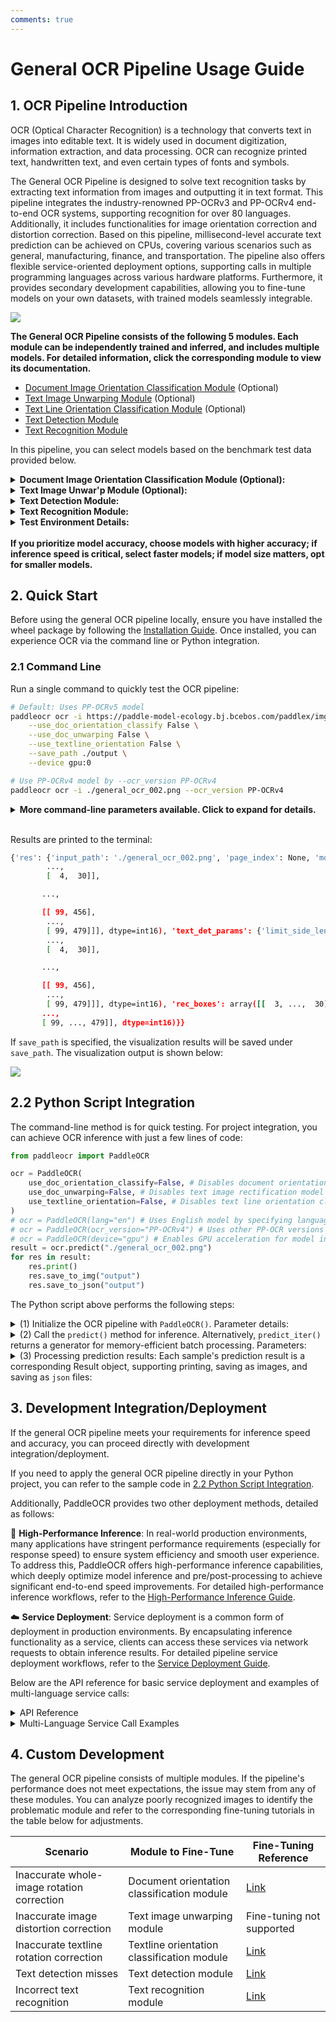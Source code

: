 ```yaml
---
comments: true
---
```


# General OCR Pipeline Usage Guide

## 1. OCR Pipeline Introduction

OCR (Optical Character Recognition) is a technology that converts text in images into editable text. It is widely used in document digitization, information extraction, and data processing. OCR can recognize printed text, handwritten text, and even certain types of fonts and symbols.

The General OCR Pipeline is designed to solve text recognition tasks by extracting text information from images and outputting it in text format. This pipeline integrates the industry-renowned PP-OCRv3 and PP-OCRv4 end-to-end OCR systems, supporting recognition for over 80 languages. Additionally, it includes functionalities for image orientation correction and distortion correction. Based on this pipeline, millisecond-level accurate text prediction can be achieved on CPUs, covering various scenarios such as general, manufacturing, finance, and transportation. The pipeline also offers flexible service-oriented deployment options, supporting calls in multiple programming languages across various hardware platforms. Furthermore, it provides secondary development capabilities, allowing you to fine-tune models on your own datasets, with trained models seamlessly integrable.

<img src="https://raw.githubusercontent.com/cuicheng01/PaddleX_doc_images/main/images/pipelines/ocr/01.png"/>

<b>The General OCR Pipeline consists of the following 5 modules. Each module can be independently trained and inferred, and includes multiple models. For detailed information, click the corresponding module to view its documentation.</b>

- [Document Image Orientation Classification Module](../module_usage/doc_img_orientation_classification.md) (Optional)
- [Text Image Unwarping Module](../module_usage/text_image_unwarping.md) (Optional)
- [Text Line Orientation Classification Module](../module_usage/text_line_orientation_classification.md) (Optional)
- [Text Detection Module](../module_usage/text_detection.md)
- [Text Recognition Module](../module_usage/text_recognition.md)

In this pipeline, you can select models based on the benchmark test data provided below.

<details>
<summary><b>Document Image Orientation Classification Module (Optional):</b></summary>
<table>
<thead>
<tr>
<th>Model</th><th>Model Download Link</th>
<th>Top-1 Acc (%)</th>
<th>GPU Inference Time (ms)<br/>[Standard Mode / High-Performance Mode]</th>
<th>CPU Inference Time (ms)<br/>[Standard Mode / High-Performance Mode]</th>
<th>Model Size (MB)</th>
<th>Description</th>
</tr>
</thead>
<tbody>
<tr>
<td>PP-LCNet_x1_0_doc_ori</td><td><a href="https://paddle-model-ecology.bj.bcebos.com/paddlex/official_inference_model/paddle3.0.0/PP-LCNet_x1_0_doc_ori_infer.tar">Inference Model</a>/<a href="https://paddle-model-ecology.bj.bcebos.com/paddlex/official_pretrained_model/PP-LCNet_x1_0_doc_ori_pretrained.pdparams">Training Model</a></td>
<td>99.06</td>
<td>2.31 / 0.43</td>
<td>3.37 / 1.27</td>
<td>7</td>
<td>Document image classification model based on PP-LCNet_x1_0, with four categories: 0°, 90°, 180°, and 270°.</td>
</tr>
</tbody>
</table>
</details>

<details>
<summary><b>Text Image Unwar'p Module (Optional):</b></summary>
<table>
<thead>
<tr>
<th>Model</th><th>Model Download Link</th>
<th>CER</th>
<th>Model Size (MB)</th>
<th>Description</th>
</tr>
</thead>
<tbody>
<tr>
<td>UVDoc</td><td><a href="https://paddle-model-ecology.bj.bcebos.com/paddlex/official_inference_model/paddle3.0.0/UVDoc_infer.tar">Inference Model</a>/<a href="https://paddle-model-ecology.bj.bcebos.com/paddlex/official_pretrained_model/UVDoc_pretrained.pdparams">Training Model</a></td>
<td>0.179</td>
<td>30.3</td>
<td>High-precision Text Image Unwarping model.</td>
</tr>
</tbody>
</table>
</details>

<details>
<summary><b>Text Detection Module:</b></summary>
<table>
<thead>
<tr>
<th>Model</th><th>Model Download Link</th>
<th>Detection Hmean (%)</th>
<th>GPU Inference Time (ms)<br/>[Standard Mode / High-Performance Mode]</th>
<th>CPU Inference Time (ms)<br/>[Standard Mode / High-Performance Mode]</th>
<th>Model Size (MB)</th>
<th>Description</th>
</tr>
</thead>
<tbody>
<tr>
<td>PP-OCRv5_server_det</td><td><a href="https://paddle-model-ecology.bj.bcebos.com/paddlex/official_inference_model/paddle3.0.0/PP-OCRv5_server_det_infer.tar">Inference Model</a>/<a href="https://paddle-model-ecology.bj.bcebos.com/paddlex/official_pretrained_model/PP-OCRv5_server_det_pretrained.pdparams">Training Model</a></td>
<td>83.8</td>
<td>89.55 / 70.19</td>
<td>371.65 / 371.65</td>
<td>84.3</td>
<td>PP-OCRv5 server-side text detection model with higher accuracy, suitable for deployment on high-performance servers</td>
</tr>
<tr>
<td>PP-OCRv5_mobile_det</td><td><a href="https://paddle-model-ecology.bj.bcebos.com/paddlex/official_inference_model/paddle3.0.0/PP-OCRv5_mobile_det_infer.tar">Inference Model</a>/<a href="https://paddle-model-ecology.bj.bcebos.com/paddlex/official_pretrained_model/PP-OCRv5_mobile_det_pretrained.pdparams">Training Model</a></td>
<td>79.0</td>
<td>8.79 / 3.13</td>
<td>51.00 / 28.58</td>
<td>4.7</td>
<td>PP-OCRv5 mobile-side text detection model with higher efficiency, suitable for deployment on edge devices</td>
</tr>
<tr>
<td>PP-OCRv4_server_det</td><td><a href="https://paddle-model-ecology.bj.bcebos.com/paddlex/official_inference_model/paddle3.0.0/PP-OCRv4_server_det_infer.tar">Inference Model</a>/<a href="https://paddle-model-ecology.bj.bcebos.com/paddlex/official_pretrained_model/PP-OCRv4_server_det_pretrained.pdparams">Training Model</a></td>
<td>69.2</td>
<td>83.34 / 80.91</td>
<td>442.58 / 442.58</td>
<td>109</td>
<td>PP-OCRv4 server-side text detection model with higher accuracy, suitable for deployment on high-performance servers</td>
</tr>
<tr>
<td>PP-OCRv4_mobile_det</td><td><a href="https://paddle-model-ecology.bj.bcebos.com/paddlex/official_inference_model/paddle3.0.0/PP-OCRv4_mobile_det_infer.tar">Inference Model</a>/<a href="https://paddle-model-ecology.bj.bcebos.com/paddlex/official_pretrained_model/PP-OCRv4_mobile_det_pretrained.pdparams">Training Model</a></td>
<td>63.8</td>
<td>8.79 / 3.13</td>
<td>51.00 / 28.58</td>
<td>4.7</td>
<td>PP-OCRv4 mobile-side text detection model with higher efficiency, suitable for deployment on edge devices</td>
</tr>
</tbody>
</table>
</details>

<details>
<summary><b>Text Recognition Module:</b></summary>
<table>
<tr>
<th>Model</th><th>Download Links</th>
<th>Avg Accuracy(%)</th>
<th>GPU Inference Time (ms)<br/>[Standard Mode / High-Performance Mode]</th>
<th>CPU Inference Time (ms)<br/>[Standard Mode / High-Performance Mode]</th>
<th>Model Size (MB)</th>
<th>Description</th>
</tr>
<tr>
<td>PP-OCRv5_server_rec</td><td><a href="https://paddle-model-ecology.bj.bcebos.com/paddlex/official_inference_model/paddle3.0.0/\
PP-OCRv5_server_rec_infer.tar">Inference Model</a>/<a href="https://paddle-model-ecology.bj.bcebos.com/paddlex/official_pretrained_model/PP-OCRv5_server_rec_pretrained.pdparams">Training Model</a></td>
<td>86.38</td>
<td> - </td>
<td> - </td>
<td>205</td>
<td>PP-OCRv5_server_rec is a next-generation text recognition model designed to efficiently and accurately support Simplified Chinese, Traditional Chinese, English, and Japanese, as well as complex scenarios like handwriting, vertical text, pinyin, and rare characters. It balances recognition performance with inference speed and robustness, providing reliable support for document understanding across diverse scenarios.</td>
</tr>
<tr>
<td>PP-OCRv5_mobile_rec</td><td><a href="https://paddle-model-ecology.bj.bcebos.com/paddlex/official_inference_model/paddle3.0.0/\
PP-OCRv5_mobile_rec_infer.tar">Inference Model</a>/<a href="https://paddle-model-ecology.bj.bcebos.com/paddlex/official_pretrained_model/PP-OCRv5_mobile_rec_pretrained.pdparams">Training Model</a></td>
<td>81.29</td>
<td> - </td>
<td> - </td>
<td>128</td>
<td>PP-OCRv5_mobile_rec is a next-generation lightweight text recognition model optimized for efficiency and accuracy across Simplified Chinese, Traditional Chinese, English, and Japanese, including complex scenarios like handwriting and vertical text. It delivers robust performance while maintaining fast inference speeds.</td>
</tr>
<tr>
<td>PP-OCRv4_server_rec_doc</td><td><a href="https://paddle-model-ecology.bj.bcebos.com/paddlex/official_inference_model/paddle3.0.0/\
PP-OCRv4_server_rec_doc_infer.tar">Inference Model</a>/<a href="https://paddle-model-ecology.bj.bcebos.com/paddlex/official_pretrained_model/PP-OCRv4_server_rec_doc_pretrained.pdparams">Training Model</a></td>
<td>86.58</td>
<td>6.65 / 2.38</td>
<td>32.92 / 32.92</td>
<td>181</td>
<td>PP-OCRv4_server_rec_doc is trained on a hybrid dataset of Chinese document data and PP-OCR training data, enhancing recognition for Traditional Chinese, Japanese, and special characters. It supports 15,000+ characters and improves both document-specific and general text recognition.</td>
</tr>
<tr>
<td>PP-OCRv4_mobile_rec</td><td><a href="https://paddle-model-ecology.bj.bcebos.com/paddlex/official_inference_model/paddle3.0.0/PP-OCRv4_mobile_rec_infer.tar">Inference Model</a>/<a href="https://paddle-model-ecology.bj.bcebos.com/paddlex/official_pretrained_model/PP-OCRv4_mobile_rec_pretrained.pdparams">Training Model</a></td>
<td>83.28</td>
<td>4.82 / 1.20</td>
<td>16.74 / 4.64</td>
<td>88</td>
<td>PP-OCRv4's lightweight recognition model, optimized for fast inference on edge devices and various hardware platforms.</td>
</tr>
<tr>
<td>PP-OCRv4_server_rec </td><td><a href="https://paddle-model-ecology.bj.bcebos.com/paddlex/official_inference_model/paddle3.0.0/PP-OCRv4_server_rec_infer.tar">Inference Model</a>/<a href="https://paddle-model-ecology.bj.bcebos.com/paddlex/official_pretrained_model/PP-OCRv4_server_rec_pretrained.pdparams">Training Model</a></td>
<td>85.19 </td>
<td>6.58 / 2.43</td>
<td>33.17 / 33.17</td>
<td>151</td>
<td>PP-OCRv4's server-side model, delivering high accuracy for deployment on various servers.</td>
</tr>
<tr>
<td>en_PP-OCRv4_mobile_rec</td><td><a href="https://paddle-model-ecology.bj.bcebos.com/paddlex/official_inference_model/paddle3.0.0/\
en_PP-OCRv4_mobile_rec_infer.tar">Inference Model</a>/<a href="https://paddle-model-ecology.bj.bcebos.com/paddlex/official_pretrained_model/en_PP-OCRv4_mobile_rec_pretrained.pdparams">Training Model</a></td>
<td>70.39</td>
<td>4.81 / 0.75</td>
<td>16.10 / 5.31</td>
<td>66</td>
<td>An ultra-lightweight English recognition model based on PP-OCRv4, supporting English and numeric characters.</td>
</tr>
</table>


> ❗ The above table highlights <b>6 core models</b> from the text recognition module, which includes <b>10 full models</b> in total, covering multiple multilingual recognition models. For the complete list:

<details><summary> 👉 Full Model Details</summary>

* <b>PP-OCRv5 Multi-Scene Models</b>

<table>
<tr>
<th>Model</th><th>Download Links</th>
<th>Chinese Accuracy(%)</th>
<th>English Accuracy(%)</th>
<th>Traditional Chinese Accuracy(%)</th>
<th>Japanese Accuracy(%)</th>
<th>GPU Inference Time (ms)<br/>[Standard / High-Performance]</th>
<th>CPU Inference Time (ms)<br/>[Standard / High-Performance]</th>
<th>Model Size (MB)</th>
<th>Description</th>
</tr>
<tr>
<td>PP-OCRv5_server_rec</td><td><a href="https://paddle-model-ecology.bj.bcebos.com/paddlex/official_inference_model/paddle3.0.0/\
PP-OCRv5_server_rec_infer.tar">Inference Model</a>/<a href="https://paddle-model-ecology.bj.bcebos.com/paddlex/official_pretrained_model/PP-OCRv5_server_rec_pretrained.pdparams">Training Model</a></td>
<td>86.38</td>
<td>64.70</td>
<td>93.29</td>
<td>60.35</td>
<td> - </td>
<td> - </td>
<td>205</td>
<td>PP-OCRv5_server_rec is a next-generation text recognition model supporting Simplified Chinese, Traditional Chinese, English, and Japanese, including complex scenarios like handwriting and vertical text.</td>
</tr>
<tr>
<td>PP-OCRv5_mobile_rec</td><td><a href="https://paddle-model-ecology.bj.bcebos.com/paddlex/official_inference_model/paddle3.0.0/\
PP-OCRv5_mobile_rec_infer.tar">Inference Model</a>/<a href="https://paddle-model-ecology.bj.bcebos.com/paddlex/official_pretrained_model/PP-OCRv5_mobile_rec_pretrained.pdparams">Training Model</a></td>
<td>81.29</td>
<td>66.00</td>
<td>83.55</td>
<td>54.65</td>
<td> - </td>
<td> - </td>
<td>128</td>
<td>PP-OCRv5_mobile_rec is a lightweight version optimized for efficiency and accuracy across multiple languages and scenarios.</td>
</tr>
</table>

* <b>Chinese Recognition Models</b>
<table>
<tr>
<th>Model</th><th>Download Links</th>
<th>Accuracy(%)</th>
<th>GPU Inference Time (ms)<br/>[Standard / High-Performance]</th>
<th>CPU Inference Time (ms)<br/>[Standard / High-Performance]</th>
<th>Model Size (MB)</th>
<th>Description</th>
</tr>
<tr>
<td>PP-OCRv4_server_rec_doc</td><td><a href="https://paddle-model-ecology.bj.bcebos.com/paddlex/official_inference_model/paddle3.0.0/\
PP-OCRv4_server_rec_doc_infer.tar">Inference Model</a>/<a href="https://paddle-model-ecology.bj.bcebos.com/paddlex/official_pretrained_model/PP-OCRv4_server_rec_doc_pretrained.pdparams">Training Model</a></td>
<td>86.58</td>
<td>6.65 / 2.38</td>
<td>32.92 / 32.92</td>
<td>181</td>
<td>Enhanced for document text recognition, supporting 15,000+ characters including Traditional Chinese and Japanese.</td>
</tr>
<tr>
<td>PP-OCRv4_mobile_rec</td><td><a href="https://paddle-model-ecology.bj.bcebos.com/paddlex/official_inference_model/paddle3.0.0/PP-OCRv4_mobile_rec_infer.tar">Inference Model</a>/<a href="https://paddle-model-ecology.bj.bcebos.com/paddlex/official_pretrained_model/PP-OCRv4_mobile_rec_pretrained.pdparams">Training Model</a></td>
<td>83.28</td>
<td>4.82 / 1.20</td>
<td>16.74 / 4.64</td>
<td>88</td>
<td>Lightweight model optimized for edge devices.</td>
</tr>
<tr>
<td>PP-OCRv4_server_rec </td><td><a href="https://paddle-model-ecology.bj.bcebos.com/paddlex/official_inference_model/paddle3.0.0/PP-OCRv4_server_rec_infer.tar">Inference Model</a>/<a href="https://paddle-model-ecology.bj.bcebos.com/paddlex/official_pretrained_model/PP-OCRv4_server_rec_pretrained.pdparams">Training Model</a></td>
<td>85.19 </td>
<td>6.58 / 2.43</td>
<td>33.17 / 33.17</td>
<td>151</td>
<td>High-accuracy server-side model.</td>
</tr>
<tr>
<td>PP-OCRv3_mobile_rec</td><td><a href="https://paddle-model-ecology.bj.bcebos.com/paddlex/official_inference_model/paddle3.0.0/\
PP-OCRv3_mobile_rec_infer.tar">Inference Model</a>/<a href="https://paddle-model-ecology.bj.bcebos.com/paddlex/official_pretrained_model/PP-OCRv3_mobile_rec_pretrained.pdparams">Training Model</a></td>
<td>75.43</td>
<td>5.87 / 1.19</td>
<td>9.07 / 4.28</td>
<td>138</td>
<td>Lightweight PP-OCRv3 model for edge devices.</td>
</tr>
</table>

<table>
<tr>
<th>Model</th><th>Download Links</th>
<th>Accuracy(%)</th>
<th>GPU Inference Time (ms)<br/>[Standard / High-Performance]</th>
<th>CPU Inference Time (ms)<br/>[Standard / High-Performance]</th>
<th>Model Size (MB)</th>
<th>Description</th>
</tr>
<tr>
<td>ch_SVTRv2_rec</td><td><a href="https://paddle-model-ecology.bj.bcebos.com/paddlex/official_inference_model/paddle3.0.0/ch_SVTRv2_rec_infer.tar">Inference Model</a>/<a href="https://paddle-model-ecology.bj.bcebos.com/paddlex/official_pretrained_model/ch_SVTRv2_rec_pretrained.pdparams">Training Model</a></td>
<td>68.81</td>
<td>8.08 / 2.74</td>
<td>50.17 / 42.50</td>
<td>126</td>
<td rowspan="1">
SVTRv2, developed by FVL's OpenOCR team, won first prize in the PaddleOCR Algorithm Challenge, improving end-to-end recognition accuracy by 6% over PP-OCRv4.
</td>
</tr>
</table>

<table>
<tr>
<th>Model</th><th>Download Links</th>
<th>Accuracy(%)</th>
<th>GPU Inference Time (ms)<br/>[Standard / High-Performance]</th>
<th>CPU Inference Time (ms)<br/>[Standard / High-Performance]</th>
<th>Model Size (MB)</th>
<th>Description</th>
</tr>
<tr>
<td>ch_RepSVTR_rec</td><td><a href="https://paddle-model-ecology.bj.bcebos.com/paddlex/official_inference_model/paddle3.0.0/ch_RepSVTR_rec_infer.tar">Inference Model</a>/<a href="https://paddle-model-ecology.bj.bcebos.com/paddlex/official_pretrained_model/ch_RepSVTR_rec_pretrained.pdparams">Training Model</a></td>
<td>65.07</td>
<td>5.93 / 1.62</td>
<td>20.73 / 7.32</td>
<td>70</td>
<td rowspan="1">RepSVTR, a mobile-optimized version of SVTRv2, won first prize in the PaddleOCR Challenge, improving accuracy by 2.5% over PP-OCRv4 with comparable speed.</td>
</tr>
</table>

* <b>English Recognition Models</b>
<table>
<tr>
<th>Model</th><th>Download Links</th>
<th>Accuracy(%)</th>
<th>GPU Inference Time (ms)<br/>[Standard / High-Performance]</th>
<th>CPU Inference Time (ms)<br/>[Standard / High-Performance]</th>
<th>Model Size (MB)</th>
<th>Description</th>
</tr>
<tr>
<td>en_PP-OCRv4_mobile_rec</td><td><a href="https://paddle-model-ecology.bj.bcebos.com/paddlex/official_inference_model/paddle3.0.0/\
en_PP-OCRv4_mobile_rec_infer.tar">Inference Model</a>/<a href="https://paddle-model-ecology.bj.bcebos.com/paddlex/official_pretrained_model/en_PP-OCRv4_mobile_rec_pretrained.pdparams">Training Model</a></td>
<td> 70.39</td>
<td>4.81 / 0.75</td>
<td>16.10 / 5.31</td>
<td>66</td>
<td>Ultra-lightweight English recognition model supporting English and numeric characters.</td>
</tr>
<tr>
<td>en_PP-OCRv3_mobile_rec</td><td><a href="https://paddle-model-ecology.bj.bcebos.com/paddlex/official_inference_model/paddle3.0.0/\
en_PP-OCRv3_mobile_rec_infer.tar">Inference Model</a>/<a href="https://paddle-model-ecology.bj.bcebos.com/paddlex/official_pretrained_model/en_PP-OCRv3_mobile_rec_pretrained.pdparams">Training Model</a></td>
<td>70.69</td>
<td>5.44 / 0.75</td>
<td>8.65 / 5.57</td>
<td>85</td>
<td>PP-OCRv3-based English recognition model.</td>
</tr>
</table>

* <b>Multilingual Recognition Models</b>
<table>
<tr>
<th>Model</th><th>Download Link</th>
<th>Recognition Avg Accuracy(%)</th>
<th>GPU Inference Time (ms)<br/>[Standard Mode / High-Performance Mode]</th>
<th>CPU Inference Time (ms)<br/>[Standard Mode / High-Performance Mode]</th>
<th>Model Size (M)</th>
<th>Description</th>
</tr>
<tr>
<td>korean_PP-OCRv3_mobile_rec</td><td><a href="https://paddle-model-ecology.bj.bcebos.com/paddlex/official_inference_model/paddle3.0.0/\
korean_PP-OCRv3_mobile_rec_infer.tar">Inference Model</a>/<a href="https://paddle-model-ecology.bj.bcebos.com/paddlex/official_pretrained_model/korean_PP-OCRv3_mobile_rec_pretrained.pdparams">Training Model</a></td>
<td>60.21</td>
<td>5.40 / 0.97</td>
<td>9.11 / 4.05</td>
<td>114 M</td>
<td>Ultra-lightweight Korean recognition model based on PP-OCRv3, supporting Korean and numeric characters</td>
</tr>
<tr>
<td>japan_PP-OCRv3_mobile_rec</td><td><a href="https://paddle-model-ecology.bj.bcebos.com/paddlex/official_inference_model/paddle3.0.0/\
japan_PP-OCRv3_mobile_rec_infer.tar">Inference Model</a>/<a href="https://paddle-model-ecology.bj.bcebos.com/paddlex/official_pretrained_model/japan_PP-OCRv3_mobile_rec_pretrained.pdparams">Training Model</a></td>
<td>45.69</td>
<td>5.70 / 1.02</td>
<td>8.48 / 4.07</td>
<td>120 M </td>
<td>Ultra-lightweight Japanese recognition model based on PP-OCRv3, supporting Japanese and numeric characters</td>
</tr>
<tr>
<td>chinese_cht_PP-OCRv3_mobile_rec</td><td><a href="https://paddle-model-ecology.bj.bcebos.com/paddlex/official_inference_model/paddle3.0.0/\
chinese_cht_PP-OCRv3_mobile_rec_infer.tar">Inference Model</a>/<a href="https://paddle-model-ecology.bj.bcebos.com/paddlex/official_pretrained_model/chinese_cht_PP-OCRv3_mobile_rec_pretrained.pdparams">Training Model</a></td>
<td>82.06</td>
<td>5.90 / 1.28</td>
<td>9.28 / 4.34</td>
<td>152 M </td>
<td>Ultra-lightweight Traditional Chinese recognition model based on PP-OCRv3, supporting Traditional Chinese and numeric characters</td>
</tr>
<tr>
<td>te_PP-OCRv3_mobile_rec</td><td><a href="https://paddle-model-ecology.bj.bcebos.com/paddlex/official_inference_model/paddle3.0.0/\
te_PP-OCRv3_mobile_rec_infer.tar">Inference Model</a>/<a href="https://paddle-model-ecology.bj.bcebos.com/paddlex/official_pretrained_model/te_PP-OCRv3_mobile_rec_pretrained.pdparams">Training Model</a></td>
<td>95.88</td>
<td>5.42 / 0.82</td>
<td>8.10 / 6.91</td>
<td>85 M </td>
<td>Ultra-lightweight Telugu recognition model based on PP-OCRv3, supporting Telugu and numeric characters</td>
</tr>
<tr>
<td>ka_PP-OCRv3_mobile_rec</td><td><a href="https://paddle-model-ecology.bj.bcebos.com/paddlex/official_inference_model/paddle3.0.0/\
ka_PP-OCRv3_mobile_rec_infer.tar">Inference Model</a>/<a href="https://paddle-model-ecology.bj.bcebos.com/paddlex/official_pretrained_model/ka_PP-OCRv3_mobile_rec_pretrained.pdparams">Training Model</a></td>
<td>96.96</td>
<td>5.25 / 0.79</td>
<td>9.09 / 3.86</td>
<td>85 M </td>
<td>Ultra-lightweight Kannada recognition model based on PP-OCRv3, supporting Kannada and numeric characters</td>
</tr>
<tr>
<td>ta_PP-OCRv3_mobile_rec</td><td><a href="https://paddle-model-ecology.bj.bcebos.com/paddlex/official_inference_model/paddle3.0.0/\
ta_PP-OCRv3_mobile_rec_infer.tar">Inference Model</a>/<a href="https://paddle-model-ecology.bj.bcebos.com/paddlex/official_pretrained_model/ta_PP-OCRv3_mobile_rec_pretrained.pdparams">Training Model</a></td>
<td>76.83</td>
<td>5.23 / 0.75</td>
<td>10.13 / 4.30</td>
<td>85 M </td>
<td>Ultra-lightweight Tamil recognition model based on PP-OCRv3, supporting Tamil and numeric characters</td>
</tr>
<tr>
<td>latin_PP-OCRv3_mobile_rec</td><td><a href="https://paddle-model-ecology.bj.bcebos.com/paddlex/official_inference_model/paddle3.0.0/\
latin_PP-OCRv3_mobile_rec_infer.tar">Inference Model</a>/<a href="https://paddle-model-ecology.bj.bcebos.com/paddlex/official_pretrained_model/latin_PP-OCRv3_mobile_rec_pretrained.pdparams">Training Model</a></td>
<td>76.93</td>
<td>5.20 / 0.79</td>
<td>8.83 / 7.15</td>
<td>85 M</td>
<td>Ultra-lightweight Latin recognition model based on PP-OCRv3, supporting Latin and numeric characters</td>
</tr>
<tr>
<td>arabic_PP-OCRv3_mobile_rec</td><td><a href="https://paddle-model-ecology.bj.bcebos.com/paddlex/official_inference_model/paddle3.0.0/\
arabic_PP-OCRv3_mobile_rec_infer.tar">Inference Model</a>/<a href="https://paddle-model-ecology.bj.bcebos.com/paddlex/official_pretrained_model/arabic_PP-OCRv3_mobile_rec_pretrained.pdparams">Training Model</a></td>
<td>73.55</td>
<td>5.35 / 0.79</td>
<td>8.80 / 4.56</td>
<td>85 M</td>
<td>Ultra-lightweight Arabic script recognition model based on PP-OCRv3, supporting Arabic script and numeric characters</td>
</tr>
<tr>
<td>cyrillic_PP-OCRv3_mobile_rec</td><td><a href="https://paddle-model-ecology.bj.bcebos.com/paddlex/official_inference_model/paddle3.0.0/\
cyrillic_PP-OCRv3_mobile_rec_infer.tar">Inference Model</a>/<a href="https://paddle-model-ecology.bj.bcebos.com/paddlex/official_pretrained_model/cyrillic_PP-OCRv3_mobile_rec_pretrained.pdparams">Training Model</a></td>
<td>94.28</td>
<td>5.23 / 0.76</td>
<td>8.89 / 3.88</td>
<td>85 M  </td>
<td>Ultra-lightweight Cyrillic script recognition model based on PP-OCRv3, supporting Cyrillic script and numeric characters</td>
</tr>
<tr>
<td>devanagari_PP-OCRv3_mobile_rec</td><td><a href="https://paddle-model-ecology.bj.bcebos.com/paddlex/official_inference_model/paddle3.0.0/\
devanagari_PP-OCRv3_mobile_rec_infer.tar">Inference Model</a>/<a href="https://paddle-model-ecology.bj.bcebos.com/paddlex/official_pretrained_model/devanagari_PP-OCRv3_mobile_rec_pretrained.pdparams">Training Model</a></td>
<td>96.44</td>
<td>5.22 / 0.79</td>
<td>8.56 / 4.06</td>
<td>85 M</td>
<td>Ultra-lightweight Devanagari script recognition model based on PP-OCRv3, supporting Devanagari script and numeric characters</td>
</tr>
</table>
</details>
</details>

<details>
<summary><strong>Test Environment Details:</strong></summary>

  <ul>
      <li><b>Performance Test Environment</b>
          <ul>
            <li><strong>Test Datasets:
             </strong>
                <ul>
                  <li>Document Image Orientation Classification Model: PaddleX in-house dataset covering ID cards and documents, with 1,000 images.</li>
                  <li>Text Image Correction Model: <a href="https://www3.cs.stonybrook.edu/~cvl/docunet.html">DocUNet</a>.</li>
                  <li>Text Detection Model: PaddleOCR in-house Chinese dataset covering street views, web images, documents, and handwriting, with 500 images for detection.</li>
                  <li>Chinese Recognition Model: PaddleOCR in-house Chinese dataset covering street views, web images, documents, and handwriting, with 11,000 images for recognition.</li>
                  <li>ch_SVTRv2_rec: <a href="https://aistudio.baidu.com/competition/detail/1131/0/introduction">PaddleOCR Algorithm Challenge - Task 1: OCR End-to-End Recognition</a> A-set evaluation data.</li>
                  <li>ch_RepSVTR_rec: <a href="https://aistudio.baidu.com/competition/detail/1131/0/introduction">PaddleOCR Algorithm Challenge - Task 1: OCR End-to-End Recognition</a> B-set evaluation data.</li>
                  <li>English Recognition Model: PaddleX in-house English dataset.</li>
                  <li>Multilingual Recognition Model: PaddleX in-house multilingual dataset.</li>
                  <li>Text Line Orientation Classification Model: PaddleX in-house dataset covering ID cards and documents, with 1,000 images.</li>
                </ul>
             </li>
              <li><strong>Hardware Configuration:</strong>
                  <ul>
                      <li>GPU: NVIDIA Tesla T4</li>
                      <li>CPU: Intel Xeon Gold 6271C @ 2.60GHz</li>
                      <li>Other Environment: Ubuntu 20.04 / cuDNN 8.6 / TensorRT 8.5.2.2</li>
                  </ul>
              </li>
          </ul>
      </li>
      <li><b>Inference Mode Description</b></li>
  </ul>

<table border="1">
    <thead>
        <tr>
            <th>Mode</th>
            <th>GPU Configuration</th>
            <th>CPU Configuration</th>
            <th>Acceleration Techniques</th>
        </tr>
    </thead>
    <tbody>
        <tr>
            <td>Standard Mode</td>
            <td>FP32 Precision / No TRT Acceleration</td>
            <td>FP32 Precision / 8 Threads</td>
            <td>PaddleInference</td>
        </tr>
        <tr>
            <td>High-Performance Mode</td>
            <td>Optimal combination of precision types and acceleration strategies</td>
            <td>FP32 Precision / 8 Threads</td>
            <td>Optimal backend selection (Paddle/OpenVINO/TRT, etc.)</td>
        </tr>
    </tbody>
</table>

</details>

<br />
<b>If you prioritize model accuracy, choose models with higher accuracy; if inference speed is critical, select faster models; if model size matters, opt for smaller models.</b>

## 2. Quick Start  

Before using the general OCR pipeline locally, ensure you have installed the wheel package by following the [Installation Guide](../installation.en.md). Once installed, you can experience OCR via the command line or Python integration.  

### 2.1 Command Line  

Run a single command to quickly test the OCR pipeline:  

```bash  
# Default: Uses PP-OCRv5 model  
paddleocr ocr -i https://paddle-model-ecology.bj.bcebos.com/paddlex/imgs/demo_image/general_ocr_002.png \
    --use_doc_orientation_classify False \
    --use_doc_unwarping False \
    --use_textline_orientation False \
    --save_path ./output \
    --device gpu:0 

# Use PP-OCRv4 model by --ocr_version PP-OCRv4
paddleocr ocr -i ./general_ocr_002.png --ocr_version PP-OCRv4
```  

<details><summary><b>More command-line parameters available. Click to expand for details.</b></summary>  
<table>  
<thead>  
<tr>  
<th>Parameter</th>  
<th>Description</th>  
<th>Type</th>  
<th>Default</th>  
</tr>  
</thead>  
<tbody>  
<tr>  
<td><code>doc_orientation_classify_model_name</code></td>  
<td>Name of the document orientation classification model. If <code>None</code>, the default pipeline model is used.</td>  
<td><code>str</code></td>  
<td><code>None</code></td>  
</tr>  
<tr>  
<td><code>doc_orientation_classify_model_dir</code></td>  
<td>Directory path of the document orientation classification model. If <code>None</code>, the official model is downloaded.</td>  
<td><code>str</code></td>  
<td><code>None</code></td>  
</tr>  
<tr>  
<td><code>doc_unwarping_model_name</code></td>  
<td>Name of the text image correction model. If <code>None</code>, the default pipeline model is used.</td>  
<td><code>str</code></td>  
<td><code>None</code></td>  
</tr>  
<tr>  
<td><code>doc_unwarping_model_dir</code></td>  
<td>Directory path of the text image correction model. If <code>None</code>, the official model is downloaded.</td>  
<td><code>str</code></td>  
<td><code>None</code></td>  
</tr>  
<tr>  
<td><code>text_detection_model_name</code></td>  
<td>Name of the text detection model. If <code>None</code>, the default pipeline model is used.</td>  
<td><code>str</code></td>  
<td><code>None</code></td>  
</tr>  
<tr>  
<td><code>text_detection_model_dir</code></td>  
<td>Directory path of the text detection model. If <code>None</code>, the official model is downloaded.</td>  
<td><code>str</code></td>  
<td><code>None</code></td>  
</tr>  
<tr>  
<td><code>text_line_orientation_model_name</code></td>  
<td>Name of the text line orientation model. If <code>None</code>, the default pipeline model is used.</td>  
<td><code>str</code></td>  
<td><code>None</code></td>  
</tr>  
<tr>  
<td><code>text_line_orientation_model_dir</code></td>  
<td>Directory path of the text line orientation model. If <code>None</code>, the official model is downloaded.</td>  
<td><code>str</code></td>  
<td><code>None</code></td>  
</tr>  
<tr>  
<td><code>text_line_orientation_batch_size</code></td>  
<td>Batch size for the text line orientation model. If <code>None</code>, defaults to <code>1</code>.</td>  
<td><code>int</code></td>  
<td><code>None</code></td>  
</tr>  
<tr>  
<td><code>text_recognition_model_name</code></td>  
<td>Name of the text recognition model. If <code>None</code>, the default pipeline model is used.</td>  
<td><code>str</code></td>  
<td><code>None</code></td>  
</tr>  
<tr>  
<td><code>text_recognition_model_dir</code></td>  
<td>Directory path of the text recognition model. If <code>None</code>, the official model is downloaded.</td>  
<td><code>str</code></td>  
<td><code>None</code></td>  
</tr>  
<tr>  
<td><code>text_recognition_batch_size</code></td>  
<td>Batch size for the text recognition model. If <code>None</code>, defaults to <code>1</code>.</td>  
<td><code>int</code></td>  
<td><code>None</code></td>  
</tr>  
<tr>  
<td><code>use_doc_orientation_classify</code></td>  
<td>Whether to enable document orientation classification. If <code>None</code>, defaults to pipeline initialization value (<code>True</code>).</td>  
<td><code>bool</code></td>  
<td><code>None</code></td>  
</tr>  
<tr>  
<td><code>use_doc_unwarping</code></td>  
<td>Whether to enable text image correction. If <code>None</code>, defaults to pipeline initialization value (<code>True</code>).</td>  
<td><code>bool</code></td>  
<td><code>None</code></td>  
</tr>  
<tr>  
<td><code>use_textline_orientation</code></td>  
<td>Whether to enable text line orientation classification. If <code>None</code>, defaults to pipeline initialization value (<code>True</code>).</td>  
<td><code>bool</code></td>  
<td><code>None</code></td>  
</tr>  
<tr>  
<td><code>text_det_limit_side_len</code></td>  
<td>Maximum side length limit for text detection.  
<ul>  
<li><b>int</b>: Any integer > <code>0</code>;</li>  
<li><b>None</b>: If <code>None</code>, defaults to pipeline initialization value (<code>960</code>).</li>  
</ul>  
</td>  
<td><code>int</code></td>  
<td><code>None</code></td>  
</tr>  
<tr>  
<td><code>text_det_limit_type</code></td>  
<td>Side length limit type for text detection.  
<ul>  
<li><b>str</b>: Supports <code>min</code> (ensures shortest side ≥ <code>det_limit_side_len</code>) or <code>max</code> (ensures longest side ≤ <code>limit_side_len</code>);</li>  
<li><b>None</b>: If <code>None</code>, defaults to pipeline initialization value (<code>max</code>).</li>  
</ul>  
</td>  
<td><code>str</code></td>  
<td><code>None</code></td>  
</tr>  
<tr>  
<td><code>text_det_thresh</code></td>  
<td>Pixel threshold for text detection. Pixels with scores > this threshold are considered text.  
<ul>  
<li><b>float</b>: Any float > <code>0</code>;</li>  
<li><b>None</b>: If <code>None</code>, defaults to pipeline initialization value (<code>0.3</code>).</li>  
</ul>  
</td>  
<td><code>float</code></td>  
<td><code>None</code></td>  
</tr>  
<tr>  
<td><code>text_det_box_thresh</code></td>  
<td>Box threshold for text detection. Detected regions with average scores > this threshold are retained.  
<ul>  
<li><b>float</b>: Any float > <code>0</code>;</li>  
<li><b>None</b>: If <code>None</code>, defaults to pipeline initialization value (<code>0.6</code>).</li>  
</ul>  
</td>  
<td><code>float</code></td>  
<td><code>None</code></td>  
</tr>  
<tr>  
<td><code>text_det_unclip_ratio</code></td>  
<td>Expansion ratio for text detection. Larger values expand text regions more.  
<ul>  
<li><b>float</b>: Any float > <code>0</code>;</li>  
<li><b>None</b>: If <code>None</code>, defaults to pipeline initialization value (<code>2.0</code>).</li>  
</ul>  
</td>  
<td><code>float</code></td>  
<td><code>None</code></td>  
</tr>  
<tr>  
<td><code>text_det_input_shape</code></td>  
<td>Input shape for text detection.</td>  
<td><code>tuple</code></td>  
<td><code>None</code></td>  
</tr>  
<tr>  
<td><code>text_rec_score_thresh</code></td>  
<td>Score threshold for text recognition. Results with scores > this threshold are retained.  
<ul>  
<li><b>float</b>: Any float > <code>0</code>;</li>  
<li><b>None</b>: If <code>None</code>, defaults to pipeline initialization value (<code>0.0</code>, no threshold).</li>  
</ul>  
</td>  
<td><code>float</code></td>  
<td><code>None</code></td>  
</tr>  
<tr>  
<td><code>text_rec_input_shape</code></td>  
<td>Input shape for text recognition.</td>  
<td><code>tuple</code></td>  
<td><code>None</code></td>  
</tr>  
<tr>  
<td><code>lang</code></td>  
<td>Specifies the OCR model language.  
<ul>  
<li><b>ch</b>: Chinese;</li>  
<li><b>en</b>: English;</li>  
<li><b>korean</b>: Korean;</li>  
<li><b>japan</b>: Japanese;</li>  
<li><b>chinese_cht</b>: Traditional Chinese;</li>  
<li><b>te</b>: Telugu;</li>  
<li><b>ka</b>: Kannada;</li>  
<li><b>ta</b>: Tamil;</li>  
<li><b>None</b>: If <code>None</code>, defaults to <code>ch</code>.</li>  
</ul>  
</td>  
<td><code>str</code></td>  
<td><code>None</code></td>  
</tr>  
<tr>  
<td><code>ocr_version</code></td>  
<td>OCR model version.  
<ul>  
<li><b>PP-OCRv5</b>: Uses PP-OCRv5 models;</li>  
<li><b>PP-OCRv4</b>: Uses PP-OCRv4 models;</li>  
<li><b>PP-OCRv3</b>: Uses PP-OCRv3 models;</li>  
<li><b>None</b>: If <code>None</code>, defaults to PP-OCRv5 models.</li>  
</ul>  
</td>  
<td><code>str</code></td>  
<td><code>None</code></td>  
</tr>  
<tr>  
<td><code>input</code></td>  
<td>Input data (required). Supports:  
<ul>  
<li><b>Python Var</b>: e.g., <code>numpy.ndarray</code> image data;</li>  
<li><b>str</b>: Local file path (e.g., <code>/root/data/img.jpg</code>), URL (e.g., <a href="https://paddle-model-ecology.bj.bcebos.com/paddlex/imgs/demo_image/general_doc_preprocessor_002.png">example</a>), or directory (e.g., <code>/root/data/</code>);</li>  
<li><b>List</b>: List of inputs, e.g., <code>[numpy.ndarray, numpy.ndarray]</code>, <code>["/root/data/img1.jpg", "/root/data/img2.jpg"]</code>.</li>  
</ul>  
</td>  
<td><code>Python Var|str|list</code></td>  
<td><code>None</code></td>  
</tr>  
<tr>  
<td><code>save_path</code></td>  
<td>Path to save inference results. If <code>None</code>, results are not saved locally.</td>  
<td><code>str</code></td>  
<td><code>None</code></td>  
</tr>  
<tr>  
<td><code>device</code></td>  
<td>Device for inference. Supports:  
<ul>  
<li><b>CPU</b>: <code>cpu</code>;</li>  
<li><b>GPU</b>: <code>gpu:0</code> (first GPU);</li>  
<li><b>NPU</b>: <code>npu:0</code>;</li>  
<li><b>XPU</b>: <code>xpu:0</code>;</li>  
<li><b>MLU</b>: <code>mlu:0</code>;</li>  
<li><b>DCU</b>: <code>dcu:0</code>;</li>  
<li><b>None</b>: If <code>None</code>, defaults to GPU 0 (if available) or CPU.</li>  
</ul>  
</td>  
<td><code>str</code></td>  
<td><code>None</code></td>  
</tr>  
<tr>  
<td><code>enable_hpi</code></td>  
<td>Whether to enable high-performance inference.</td>  
<td><code>bool</code></td>  
<td><code>False</code></td>  
</tr>  
<tr>  
<td><code>use_tensorrt</code></td>  
<td>Whether to use TensorRT for acceleration.</td>  
<td><code>bool</code></td>  
<td><code>False</code></td>  
</tr>  
<tr>  
<td><code>min_subgraph_size</code></td>  
<td>Minimum subgraph size for model optimization.</td>  
<td><code>int</code></td>  
<td><code>3</code></td>  
</tr>  
<tr>  
<td><code>precision</code></td>  
<td>Computation precision (e.g., <code>fp32</code>, <code>fp16</code>).</td>  
<td><code>str</code></td>  
<td><code>fp32</code></td>  
</tr>  
<tr>  
<td><code>enable_mkldnn</code></td>  
<td>Whether to enable MKL-DNN acceleration. If <code>None</code>, enabled by default.</td>  
<td><code>bool</code></td>  
<td><code>None</code></td>  
</tr>  
<tr>  
<td><code>cpu_threads</code></td>  
<td>Number of CPU threads for inference.</td>  
<td><code>int</code></td>  
<td><code>8</code></td>  
</tr>  
</tbody>  
</table>  
</details>  
<br />  

Results are printed to the terminal:  

```bash
{'res': {'input_path': './general_ocr_002.png', 'page_index': None, 'model_settings': {'use_doc_preprocessor': True, 'use_textline_orientation': False}, 'doc_preprocessor_res': {'input_path': None, 'page_index': None, 'model_settings': {'use_doc_orientation_classify': False, 'use_doc_unwarping': False}, 'angle': -1}, 'dt_polys': array([[[  3,  10],
        ...,
        [  4,  30]],

       ...,

       [[ 99, 456],
        ...,
        [ 99, 479]]], dtype=int16), 'text_det_params': {'limit_side_len': 736, 'limit_type': 'min', 'thresh': 0.3, 'max_side_limit': 4000, 'box_thresh': 0.6, 'unclip_ratio': 1.5}, 'text_type': 'general', 'textline_orientation_angles': array([-1, ..., -1]), 'text_rec_score_thresh': 0.0, 'rec_texts': ['www.997700', '', 'Cm', '登机牌', 'BOARDING', 'PASS', 'CLASS', '序号SERIAL NO.', '座位号', 'SEAT NO.', '航班FLIGHT', '日期DATE', '舱位', '', 'W', '035', '12F', 'MU2379', '03DEc', '始发地', 'FROM', '登机口', 'GATE', '登机时间BDT', '目的地TO', '福州', 'TAIYUAN', 'G11', 'FUZHOU', '身份识别IDNO.', '姓名NAME', 'ZHANGQIWEI', '票号TKT NO.', '张祺伟', '票价FARE', 'ETKT7813699238489/1', '登机口于起飞前10分钟关闭 GATESCL0SE10MINUTESBEFOREDEPARTURETIME'], 'rec_scores': array([0.67634439, ..., 0.97416091]), 'rec_polys': array([[[  3,  10],
        ...,
        [  4,  30]],

       ...,

       [[ 99, 456],
        ...,
        [ 99, 479]]], dtype=int16), 'rec_boxes': array([[  3, ...,  30],
       ...,
       [ 99, ..., 479]], dtype=int16)}}
```

If `save_path` is specified, the visualization results will be saved under `save_path`. The visualization output is shown below:

<img src="https://raw.githubusercontent.com/cuicheng01/PaddleX_doc_images/main/images/pipelines/ocr/03.png"/>

## 2.2 Python Script Integration  

The command-line method is for quick testing. For project integration, you can achieve OCR inference with just a few lines of code:  

```python  
from paddleocr import PaddleOCR  

ocr = PaddleOCR(
    use_doc_orientation_classify=False, # Disables document orientation classification model via this parameter
    use_doc_unwarping=False, # Disables text image rectification model via this parameter
    use_textline_orientation=False, # Disables text line orientation classification model via this parameter
)
# ocr = PaddleOCR(lang="en") # Uses English model by specifying language parameter
# ocr = PaddleOCR(ocr_version="PP-OCRv4") # Uses other PP-OCR versions via version parameter
# ocr = PaddleOCR(device="gpu") # Enables GPU acceleration for model inference via device parameter
result = ocr.predict("./general_ocr_002.png")  
for res in result:  
    res.print()  
    res.save_to_img("output")  
    res.save_to_json("output")  
```  

The Python script above performs the following steps:  

<details><summary>(1) Initialize the OCR pipeline with <code>PaddleOCR()</code>. Parameter details:</summary>  

<table>  
  <thead>  
    <tr>  
      <th>Parameter</th>  
      <th>Description</th>  
      <th>Type</th>  
      <th>Default</th>  
    </tr>  
  </thead>  
  <tbody>  
<tr>  
<td><code>doc_orientation_classify_model_name</code></td>  
<td>Name of the document orientation model. If <code>None</code>, uses the default pipeline model.</td>  
<td><code>str</code></td>  
<td><code>None</code></td>  
</tr>  
<tr>  
<td><code>doc_orientation_classify_model_dir</code></td>  
<td>Directory path of the document orientation model. If <code>None</code>, downloads the official model.</td>  
<td><code>str</code></td>  
<td><code>None</code></td>  
</tr>  
<tr>  
<td><code>doc_unwarping_model_name</code></td>  
<td>Name of the text image correction model. If <code>None</code>, uses the default pipeline model.</td>  
<td><code>str</code></td>  
<td><code>None</code></td>  
</tr>  
<tr>  
<td><code>doc_unwarping_model_dir</code></td>  
<td>Directory path of the text image correction model. If <code>None</code>, downloads the official model.</td>  
<td><code>str</code></td>  
<td><code>None</code></td>  
</tr>  
<tr>  
<td><code>text_detection_model_name</code></td>  
<td>Name of the text detection model. If <code>None</code>, uses the default pipeline model.</td>  
<td><code>str</code></td>  
<td><code>None</code></td>  
</tr>  
<tr>  
<td><code>text_detection_model_dir</code></td>  
<td>Directory path of the text detection model. If <code>None</code>, downloads the official model.</td>  
<td><code>str</code></td>  
<td><code>None</code></td>  
</tr>  
<tr>  
<td><code>text_line_orientation_model_name</code></td>  
<td>Name of the text line orientation model. If <code>None</code>, uses the default pipeline model.</td>  
<td><code>str</code></td>  
<td><code>None</code></td>  
</tr>  
<tr>  
<td><code>text_line_orientation_model_dir</code></td>  
<td>Directory path of the text line orientation model. If <code>None</code>, downloads the official model.</td>  
<td><code>str</code></td>  
<td><code>None</code></td>  
</tr>  
<tr>  
<td><code>text_line_orientation_batch_size</code></td>  
<td>Batch size for the text line orientation model. If <code>None</code>, defaults to <code>1</code>.</td>  
<td><code>int</code></td>  
<td><code>None</code></td>  
</tr>  
<tr>  
<td><code>text_recognition_model_name</code></td>  
<td>Name of the text recognition model. If <code>None</code>, uses the default pipeline model.</td>  
<td><code>str</code></td>  
<td><code>None</code></td>  
</tr>  
<tr>  
<td><code>text_recognition_model_dir</code></td>  
<td>Directory path of the text recognition model. If <code>None</code>, downloads the official model.</td>  
<td><code>str</code></td>  
<td><code>None</code></td>  
</tr>  
<tr>  
<td><code>text_recognition_batch_size</code></td>  
<td>Batch size for the text recognition model. If <code>None</code>, defaults to <code>1</code>.</td>  
<td><code>int</code></td>  
<td><code>None</code></td>  
</tr>  
<tr>  
<td><code>use_doc_orientation_classify</code></td>  
<td>Whether to enable document orientation classification. If <code>None</code>, defaults to pipeline initialization (<code>True</code>).</td>  
<td><code>bool</code></td>  
<td><code>None</code></td>  
</tr>  
<tr>  
<td><code>use_doc_unwarping</code></td>  
<td>Whether to enable text image correction. If <code>None</code>, defaults to pipeline initialization (<code>True</code>).</td>  
<td><code>bool</code></td>  
<td><code>None</code></td>  
</tr>  
<tr>  
<td><code>use_textline_orientation</code></td>  
<td>Whether to enable text line orientation classification. If <code>None</code>, defaults to pipeline initialization (<code>True</code>).</td>  
<td><code>bool</code></td>  
<td><code>None</code></td>  
</tr>  
<tr>  
<td><code>text_det_limit_side_len</code></td>  
<td>Maximum side length limit for text detection.  
<ul>  
<li><b>int</b>: Any integer > <code>0</code>;</li>  
<li><b>None</b>: If <code>None</code>, defaults to pipeline initialization (<code>960</code>).</li>  
</ul>  
</td>  
<td><code>int</code></td>  
<td><code>None</code></td>  
</tr>  
<tr>  
<td><code>text_det_limit_type</code></td>  
<td>Side length limit type for text detection.  
<ul>  
<li><b>str</b>: Supports <code>min</code> (ensures shortest side ≥ <code>det_limit_side_len</code>) or <code>max</code> (ensures longest side ≤ <code>limit_side_len</code>);</li>  
<li><b>None</b>: If <code>None</code>, defaults to pipeline initialization (<code>max</code>).</li>  
</ul>  
</td>  
<td><code>str</code></td>  
<td><code>None</code></td>  
</tr>  
<tr>  
<td><code>text_det_thresh</code></td>  
<td>Pixel threshold for text detection. Pixels with scores > this threshold are considered text.  
<ul>  
<li><b>float</b>: Any float > <code>0</code>;</li>  
<li><b>None</b>: If <code>None</code>, defaults to pipeline initialization (<code>0.3</code>).</li>  
</ul>  
</td>  
<td><code>float</code></td>  
<td><code>None</code></td>  
</tr>  
<tr>  
<td><code>text_det_box_thresh</code></td>  
<td>Box threshold for text detection. Detected regions with average scores > this threshold are retained.  
<ul>  
<li><b>float</b>: Any float > <code>0</code>;</li>  
<li><b>None</b>: If <code>None</code>, defaults to pipeline initialization (<code>0.6</code>).</li>  
</ul>  
</td>  
<td><code>float</code></td>  
<td><code>None</code></td>  
</tr>  
<tr>  
<td><code>text_det_unclip_ratio</code></td>  
<td>Expansion ratio for text detection. Larger values expand text regions more.  
<ul>  
<li><b>float</b>: Any float > <code>0</code>;</li>  
<li><b>None</b>: If <code>None</code>, defaults to pipeline initialization (<code>2.0</code>).</li>  
</ul>  
</td>  
<td><code>float</code></td>  
<td><code>None</code></td>  
</tr>  
<tr>  
<td><code>text_det_input_shape</code></td>  
<td>Input shape for text detection.</td>  
<td><code>tuple</code></td>  
<td><code>None</code></td>  
</tr>  
<tr>  
<td><code>text_rec_score_thresh</code></td>  
<td>Score threshold for text recognition. Results with scores > this threshold are retained.  
<ul>  
<li><b>float</b>: Any float > <code>0</code>;</li>  
<li><b>None</b>: If <code>None</code>, defaults to pipeline initialization (<code>0.0</code>, no threshold).</li>  
</ul>  
</td>  
<td><code>float</code></td>  
<td><code>None</code></td>  
</tr>  
<tr>  
<td><code>text_rec_input_shape</code></td>  
<td>Input shape for text recognition.</td>  
<td><code>tuple</code></td>  
<td><code>None</code></td>  
</tr>  
<tr>  
<td><code>lang</code></td>  
<td>Specifies the OCR model language.  
<ul>  
<li><b>ch</b>: Chinese;</li>  
<li><b>en</b>: English;</li>  
<li><b>korean</b>: Korean;</li>  
<li><b>japan</b>: Japanese;</li>  
<li><b>chinese_cht</b>: Traditional Chinese;</li>  
<li><b>te</b>: Telugu;</li>  
<li><b>ka</b>: Kannada;</li>  
<li><b>ta</b>: Tamil;</li>  
<li><b>None</b>: If <code>None</code>, defaults to <code>ch</code>.</li>  
</ul>  
</td>  
<td><code>str</code></td>  
<td><code>None</code></td>  
</tr>  
<tr>  
<td><code>ocr_version</code></td>  
<td>OCR model version.  
<ul>  
<li><b>PP-OCRv5</b>: Uses PP-OCRv5 models;</li>  
<li><b>PP-OCRv4</b>: Uses PP-OCRv4 models;</li>  
<li><b>PP-OCRv3</b>: Uses PP-OCRv3 models;</li>  
<li><b>None</b>: If <code>None</code>, defaults to PP-OCRv5 models.</li>  
</ul>  
</td>  
<td><code>str</code></td>  
<td><code>None</code></td>  
</tr>  
<tr>  
<td><code>device</code></td>  
<td>Device for inference. Supports:  
<ul>  
<li><b>CPU</b>: <code>cpu</code>;</li>  
<li><b>GPU</b>: <code>gpu:0</code> (first GPU);</li>  
<li><b>NPU</b>: <code>npu:0</code>;</li>  
<li><b>XPU</b>: <code>xpu:0</code>;</li>  
<li><b>MLU</b>: <code>mlu:0</code>;</li>  
<li><b>DCU</b>: <code>dcu:0</code>;</li>  
<li><b>None</b>: If <code>None</code>, defaults to GPU 0 (if available) or CPU.</li>  
</ul>  
</td>  
<td><code>str</code></td>  
<td><code>None</code></td>  
</tr>  
<tr>  
<td><code>enable_hpi</code></td>  
<td>Whether to enable high-performance inference.</td>  
<td><code>bool</code></td>  
<td><code>False</code></td>  
</tr>  
<tr>  
<td><code>use_tensorrt</code></td>  
<td>Whether to use TensorRT for acceleration.</td>  
<td><code>bool</code></td>  
<td><code>False</code></td>  
</tr>  
<tr>  
<td><code>min_subgraph_size</code></td>  
<td>Minimum subgraph size for model optimization.</td>  
<td><code>int</code></td>  
<td><code>3</code></td>  
</tr>  
<tr>  
<td><code>precision</code></td>  
<td>Computation precision (e.g., <code>fp32</code>, <code>fp16</code>).</td>  
<td><code>str</code></td>  
<td><code>fp32</code></td>  
</tr>  
<tr>  
<td><code>enable_mkldnn</code></td>  
<td>Whether to enable MKL-DNN acceleration. If <code>None</code>, enabled by default.</td>  
<td><code>bool</code></td>  
<td><code>None</code></td>  
</tr>  
<tr>  
<td><code>cpu_threads</code></td>  
<td>Number of CPU threads for inference.</td>  
<td><code>int</code></td>  
<td><code>8</code></td>  
</tr>  
</tbody>  
</table>  
</details>  

<details><summary>(2) Call the <code>predict()</code> method for inference. Alternatively, <code>predict_iter()</code> returns a generator for memory-efficient batch processing. Parameters:</summary>  

<table>  
<thead>  
<tr>  
<th>Parameter</th>  
<th>Description</th>  
<th>Type</th>  
<th>Default</th>  
</tr>  
</thead>  
<tr>  
<td><code>input</code></td>  
<td>Input data (required). Supports:  
<ul>  
<li><b>Python Var</b>: e.g., <code>numpy.ndarray</code> image data;</li>  
<li><b>str</b>: Local file path (e.g., <code>/root/data/img.jpg</code>), URL (e.g., <a href="https://paddle-model-ecology.bj.bcebos.com/paddlex/imgs/demo_image/general_ocr_002.png">example</a>), or directory (e.g., <code>/root/data/</code>);</li>  
<li><b>List</b>: List of inputs, e.g., <code>[numpy.ndarray, numpy.ndarray]</code>, <code>["/root/data/img1.jpg", "/root/data/img2.jpg"]</code>.</li>  
</ul>  
</td>  
<td><code>Python Var|str|list</code></td>  
<td><code>None</code></td>  
</tr>  
<tr>  
<td><code>device</code></td>  
<td>Same as initialization.</td>  
<td><code>str</code></td>  
<td><code>None</code></td>  
</tr>  
<tr>  
<td><code>use_doc_orientation_classify</code></td>  
<td>Whether to enable document orientation classification during inference.</td>  
<td><code>bool</code></td>  
<td><code>None</code></td>  
</tr>  
<tr>  
<td><code>use_doc_unwarping</code></td>  
<td>Whether to enable text image correction during inference.</td>  
<td><code>bool</code></td>  
<td><code>None</code></td>  
</tr>  
<td><code>use_textline_orientation</code></td>  
<td>Whether to enable text line orientation classification during inference.</td>  
<td><code>bool</code></td>  
<td><code>None</code></td>  
</tr>  
<td><code>text_det_limit_side_len</code></td>  
<td>Same as initialization.</td>  
<td><code>int</code></td>  
<td><code>None</code></td>  
</tr>  
<td><code>text_det_limit_type</code></td>  
<td>Same as initialization.</td>  
<td><code>str</code></td>  
<td><code>None</code></td>  
</tr>  
<td><code>text_det_thresh</code></td>  
<td>Same as initialization.</td>  
<td><code>float</code></td>  
<td><code>None</code></td>  
</tr>  
<td><code>text_det_box_thresh</code></td>  
<td>Same as initialization.</td>  
<td><code>float</code></td>  
<td><code>None</code></td>  
</tr>  
<td><code>text_det_unclip_ratio</code></td>  
<td>Same as initialization.</td>  
<td><code>float</code></td>  
<td><code>None</code></td>  
</tr>  
<td><code>text_rec_score_thresh</code></td>
<td>Same as initialization.</td>  
<td><code>float</code></td>
<td><code>None</code></td>
</table>
</details>

<details><summary>(3) Processing prediction results: Each sample's prediction result is a corresponding Result object, supporting printing, saving as images, and saving as <code>json</code> files:</summary>

<table>
<thead>
<tr>
<th>Method</th>
<th>Description</th>
<th>Parameter</th>
<th>Type</th>
<th>Explanation</th>
<th>Default</th>
</tr>
</thead>
<tr>
<td rowspan="3"><code>print()</code></td>
<td rowspan="3">Print results to terminal</td>
<td><code>format_json</code></td>
<td><code>bool</code></td>
<td>Whether to format output with <code>JSON</code> indentation</td>
<td><code>True</code></td>
</tr>
<tr>
<td><code>indent</code></td>
<td><code>int</code></td>
<td>Indentation level for prettifying <code>JSON</code> output (only when <code>format_json=True</code>)</td>
<td>4</td>
</tr>
<tr>
<td><code>ensure_ascii</code></td>
<td><code>bool</code></td>
<td>Whether to escape non-<code>ASCII</code> characters to <code>Unicode</code> (only when <code>format_json=True</code>)</td>
<td><code>False</code></td>
</tr>
<tr>
<td rowspan="3"><code>save_to_json()</code></td>
<td rowspan="3">Save results as JSON file</td>
<td><code>save_path</code></td>
<td><code>str</code></td>
<td>Output file path (uses input filename when directory specified)</td>
<td>None</td>
</tr>
<tr>
<td><code>indent</code></td>
<td><code>int</code></td>
<td>Indentation level for prettifying <code>JSON</code> output (only when <code>format_json=True</code>)</td>
<td>4</td>
</tr>
<tr>
<td><code>ensure_ascii</code></td>
<td><code>bool</code></td>
<td>Whether to escape non-<code>ASCII</code> characters (only when <code>format_json=True</code>)</td>
<td><code>False</code></td>
</tr>
<tr>
<td><code>save_to_img()</code></td>
<td>Save results as image file</td>
<td><code>save_path</code></td>
<td><code>str</code></td>
<td>Output path (supports directory or file path)</td>
<td>None</td>
</tr>
</table>

- The <code>print()</code> method outputs results to terminal with the following structure:

    - <code>input_path</code>: <code>(str)</code> Input image path

    - <code>page_index</code>: <code>(Union[int, None])</code> PDF page number (if input is PDF), otherwise <code>None</code>

    - <code>model_settings</code>: <code>(Dict[str, bool])</code> Pipeline configuration
        - <code>use_doc_preprocessor</code>: <code>(bool)</code> Whether document preprocessing is enabled
        - <code>use_textline_orientation</code>: <code>(bool)</code> Whether text line orientation classification is enabled

    - <code>doc_preprocessor_res</code>: <code>(Dict[str, Union[str, Dict[str, bool], int]])</code> Document preprocessing results (only when <code>use_doc_preprocessor=True</code>)
        - <code>input_path</code>: <code>(Union[str, None])</code> Preprocessor input path (<code>None</code> for <code>numpy.ndarray</code> input)
        - <code>model_settings</code>: <code>(Dict)</code> Preprocessor configuration
            - <code>use_doc_orientation_classify</code>: <code>(bool)</code> Whether document orientation classification is enabled
            - <code>use_doc_unwarping</code>: <code>(bool)</code> Whether text image correction is enabled
        - <code>angle</code>: <code>(int)</code> Document orientation prediction (0-3 for 0°,90°,180°,270°; -1 if disabled)

    - <code>dt_polys</code>: <code>(List[numpy.ndarray])</code> Text detection polygons (4 vertices per box, shape=(4,2), dtype=int16)

    - <code>dt_scores</code>: <code>(List[float])</code> Text detection confidence scores

    - <code>text_det_params</code>: <code>(Dict[str, Dict[str, int, float]])</code> Text detection parameters
        - <code>limit_side_len</code>: <code>(int)</code> Image side length limit
        - <code>limit_type</code>: <code>(str)</code> Length limit handling method
        - <code>thresh</code>: <code>(float)</code> Text pixel classification threshold
        - <code>box_thresh</code>: <code>(float)</code> Detection box confidence threshold
        - <code>unclip_ratio</code>: <code>(float)</code> Text region expansion ratio
        - <code>text_type</code>: <code>(str)</code> Fixed as "general"

    - <code>textline_orientation_angles</code>: <code>(List[int])</code> Text line orientation predictions (actual angles when enabled, [-1,-1,-1] when disabled)

    - <code>text_rec_score_thresh</code>: <code>(float)</code> Text recognition score threshold

    - <code>rec_texts</code>: <code>(List[str])</code> Recognized texts (filtered by <code>text_rec_score_thresh</code>)

    - <code>rec_scores</code>: <code>(List[float])</code> Recognition confidence scores (filtered)

    - <code>rec_polys</code>: <code>(List[numpy.ndarray])</code> Filtered detection polygons (same format as <code>dt_polys</code>)

    - <code>rec_boxes</code>: <code>(numpy.ndarray)</code> Rectangular bounding boxes (shape=(n,4), dtype=int16) with [x_min, y_min, x_max, y_max] coordinates

- <code>save_to_json()</code> saves results to specified <code>save_path</code>:
  - Directory: saves as <code>save_path/{your_img_basename}_res.json</code>
  - File: saves directly to specified path
  - Note: Converts <code>numpy.array</code> to lists since JSON doesn't support numpy arrays

- <code>save_to_img()</code> saves visualization results:
  - Directory: saves as <code>save_path/{your_img_basename}_ocr_res_img.{your_img_extension}</code>
  - File: saves directly (not recommended for multiple images to avoid overwriting)

* Additionally, results with visualizations and predictions can be obtained through the following attributes:

<table>
<thead>
<tr>
<th>Attribute</th>
<th>Description</th>
</tr>
</thead>
<tr>
<td rowspan="1"><code>json</code></td>
<td rowspan="1">Retrieves prediction results in <code>json</code> format</td>
</tr>
<tr>
<td rowspan="2"><code>img</code></td>
<td rowspan="2">Retrieves visualized images in <code>dict</code> format</td>
</tr>
</table>

- The `json` attribute returns prediction results as a dict, with content identical to what's saved by the `save_to_json()` method.
- The `img` attribute returns prediction results as a dictionary containing two `Image.Image` objects under keys `ocr_res_img` (OCR result visualization) and `preprocessed_img` (preprocessing visualization). If the image preprocessing submodule isn't used, only `ocr_res_img` will be present.

</details>

## 3. Development Integration/Deployment

If the general OCR pipeline meets your requirements for inference speed and accuracy, you can proceed directly with development integration/deployment.

If you need to apply the general OCR pipeline directly in your Python project, you can refer to the sample code in [2.2 Python Script Integration](#22-python-script-intergration).

Additionally, PaddleOCR provides two other deployment methods, detailed as follows:

🚀 **High-Performance Inference**: In real-world production environments, many applications have stringent performance requirements (especially for response speed) to ensure system efficiency and smooth user experience. To address this, PaddleOCR offers high-performance inference capabilities, which deeply optimize model inference and pre/post-processing to achieve significant end-to-end speed improvements. For detailed high-performance inference workflows, refer to the [High-Performance Inference Guide](../deployment/high_performance_inference.en.md).

☁️ **Service Deployment**: Service deployment is a common form of deployment in production environments. By encapsulating inference functionality as a service, clients can access these services via network requests to obtain inference results. For detailed pipeline service deployment workflows, refer to the [Service Deployment Guide](../deployment/serving.en.md).

Below are the API reference for basic service deployment and examples of multi-language service calls:

<details><summary>API Reference</summary>
<p>For the main operations provided by the service:</p>
<ul>
<li>The HTTP request method is POST.</li>
<li>Both the request body and response body are JSON data (JSON objects).</li>
<li>When the request is processed successfully, the response status code is <code>200</code>, and the response body has the following attributes:</li>
</ul>
<table>
<thead>
<tr>
<th>Name</th>
<th>Type</th>
<th>Description</th>
</tr>
</thead>
<tbody>
<tr>
<td><code>logId</code></td>
<td><code>string</code></td>
<td>UUID of the request.</td>
</tr>
<tr>
<td><code>errorCode</code></td>
<td><code>integer</code></td>
<td>Error code. Fixed as <code>0</code>.</td>
</tr>
<tr>
<td><code>errorMsg</code></td>
<td><code>string</code></td>
<td>Error message. Fixed as <code>"Success"</code>.</td>
</tr>
<tr>
<td><code>result</code></td>
<td><code>object</code></td>
<td>Operation result.</td>
</tr>
</tbody>
</table>
<ul>
<li>When the request fails, the response body has the following attributes:</li>
</ul>
<table>
<thead>
<tr>
<th>Name</th>
<th>Type</th>
<th>Description</th>
</tr>
</thead>
<tbody>
<tr>
<td><code>logId</code></td>
<td><code>string</code></td>
<td>UUID of the request.</td>
</tr>
<tr>
<td><code>errorCode</code></td>
<td><code>integer</code></td>
<td>Error code. Same as the response status code.</td>
</tr>
<tr>
<td><code>errorMsg</code></td>
<td><code>string</code></td>
<td>Error message.</td>
</tr>
</tbody>
</table>
<p>The main operations provided by the service are as follows:</p>
<ul>
<li><b><code>infer</code></b></li>
</ul>
<p>Obtain OCR results for an image.</p>
<p><code>POST /ocr</code></p>
<ul>
<li>The request body has the following attributes:</li>
</ul>
<table>
<thead>
<tr>
<th>Name</th>
<th>Type</th>
<th>Description</th>
<th>Required</th>
</tr>
</thead>
<tbody>
<tr>
<td><code>file</code></td>
<td><code>string</code></td>
<td>A server-accessible URL to an image or PDF file, or the Base64-encoded content of such a file. By default, for PDF files with more than 10 pages, only the first 10 pages are processed.<br /> To remove the page limit, add the following configuration to the pipeline config file:
<pre><code>Serving:
  extra:
    max_num_input_imgs: null
</code></pre>
</td>
<td>Yes</td>
</tr>
<tr>
<td><code>fileType</code></td>
<td><code>integer</code> | <code>null</code></td>
<td>File type. <code>0</code> for PDF, <code>1</code> for image. If omitted, the type is inferred from the URL.</td>
<td>No</td>
</tr>
<tr>
<td><code>useDocOrientationClassify</code></td>
<td><code>boolean</code> | <code>null</code></td>
<td>Refer to the <code>use_doc_orientation_classify</code> parameter in the pipeline object's <code>predict</code> method.</td>
<td>No</td>
</tr>
<tr>
<td><code>useDocUnwarping</code></td>
<td><code>boolean</code> | <code>null</code></td>
<td>Refer to the <code>use_doc_unwarping</code> parameter in the pipeline object's <code>predict</code> method.</td>
<td>No</td>
</tr>
<tr>
<tr>
<td><code>useTextlineOrientation</code></td>
<td><code>boolean</code> | <code>null</code></td>
<td>Refer to the <code>use_textline_orientation</code> parameter in the pipeline object's <code>predict</code> method.</td>
<td>No</td>
</tr>
<tr>
<td><code>textDetLimitSideLen</code></td>
<td><code>integer</code> | <code>null</code></td>
<td>Refer to the <code>text_det_limit_side_len</code> parameter in the pipeline object's <code>predict</code> method.</td>
<td>No</td>
</tr>
<tr>
<td><code>textDetLimitType</code></td>
<td><code>string</code> | <code>null</code></td>
<td>Refer to the <code>text_det_limit_type</code> parameter in the pipeline object's <code>predict</code> method.</td>
<td>No</td>
</tr>
<tr>
<td><code>textDetThresh</code></td>
<td><code>number</code> | <code>null</code></td>
<td>Refer to the <code>text_det_thresh</code> parameter in the pipeline object's <code>predict</code> method.</td>
<td>No</td>
</tr>
<tr>
<td><code>textDetBoxThresh</code></td>
<td><code>number</code> | <code>null</code></td>
<td>Refer to the <code>text_det_box_thresh</code> parameter in the pipeline object's <code>predict</code> method.</td>
<td>No</td>
</tr>
<tr>
<td><code>textDetUnclipRatio</code></td>
<td><code>number</code> | <code>null</code></td>
<td>Refer to the <code>text_det_unclip_ratio</code> parameter in the pipeline object's <code>predict</code> method.</td>
<td>No</td>
</tr>
<tr>
<td><code>textRecScoreThresh</code></td>
<td><code>number</code> | <code>null</code></td>
<td>Refer to the <code>text_rec_score_thresh</code> parameter in the pipeline object's <code>predict</code> method.</td>
<td>No</td>
</tr>
</tbody>
</table>
<ul>
<li>When the request is successful, the <code>result</code> in the response body has the following attributes:</li>
</ul>
<table>
<thead>
<tr>
<th>Name</th>
<th>Type</th>
<th>Description</th>
</tr>
</thead>
<tbody>
<tr>
<td><code>ocrResults</code></td>
<td><code>object</code></td>
<td>OCR results. The array length is 1 (for image input) or the number of processed document pages (for PDF input). For PDF input, each element represents the result for a corresponding page.</td>
</tr>
<tr>
<td><code>dataInfo</code></td>
<td><code>object</code></td>
<td>Input data information.</td>
</tr>
</tbody>
</table>
<p>Each element in <code>ocrResults</code> is an <code>object</code> with the following attributes:</p>
<table>
<thead>
<tr>
<th>Name</th>
<th>Type</th>
<th>Description</th>
</tr>
</thead>
<tbody>
<tr>
<td><code>prunedResult</code></td>
<td><code>object</code></td>
<td>A simplified version of the <code>res</code> field in the JSON output of the pipeline object's <code>predict</code> method, excluding <code>input_path</code> and <code>page_index</code>.</td>
</tr>
<tr>
<td><code>ocrImage</code></td>
<td><code>string</code> | <code>null</code></td>
<td>OCR result image with detected text regions highlighted. JPEG format, Base64-encoded.</td>
</tr>
<tr>
<td><code>docPreprocessingImage</code></td>
<td><code>string</code> | <code>null</code></td>
<td>Visualization of preprocessing results. JPEG format, Base64-encoded.</td>
</tr>
<tr>
<td><code>inputImage</code></td>
<td><code>string</code> | <code>null</code></td>
<td>Input image. JPEG format, Base64-encoded.</td>
</tr>
</tbody>
</table>
</details>

<details><summary>Multi-Language Service Call Examples</summary>

<details>
<summary>Python</summary>

<pre><code class="language-python">
import base64
import requests

API_URL = "http://localhost:8080/ocr"
file_path = "./demo.jpg"

with open(file_path, "rb") as file:
    file_bytes = file.read()
    file_data = base64.b64encode(file_bytes).decode("ascii")

payload = {"file": file_data, "fileType": 1}

response = requests.post(API_URL, json=payload)

assert response.status_code == 200
result = response.json()["result"]
for i, res in enumerate(result["ocrResults"]):
    print(res["prunedResult"])
    ocr_img_path = f"ocr_{i}.jpg"
    with open(ocr_img_path, "wb") as f:
        f.write(base64.b64decode(res["ocrImage"]))
    print(f"Output image saved at {ocr_img_path}")
</code></pre></details>
</details>

## 4. Custom Development

The general OCR pipeline consists of multiple modules. If the pipeline's performance does not meet expectations, the issue may stem from any of these modules. You can analyze poorly recognized images to identify the problematic module and refer to the corresponding fine-tuning tutorials in the table below for adjustments.

<table>
<thead>
<tr>
<th>Scenario</th>
<th>Module to Fine-Tune</th>
<th>Fine-Tuning Reference</th>
</tr>
</thead>
<tbody>
<tr>
<td>Inaccurate whole-image rotation correction</td>
<td>Document orientation classification module</td>
<td><a href="https://paddlepaddle.github.io/PaddleX/latest/en/module_usage/tutorials/ocr_modules/doc_img_orientation_classification.html#iv-custom-development">Link</a></td>
</tr>
<tr>
<td>Inaccurate image distortion correction</td>
<td>Text image unwarping module</td>
<td>Fine-tuning not supported</td>
</tr>
<tr>
<td>Inaccurate textline rotation correction</td>
<td>Textline orientation classification module</td>
<td><a href="https://paddlepaddle.github.io/PaddleX/latest/en/module_usage/tutorials/ocr_modules/textline_orientation_classification.html#iv-custom-development">Link</a></td>
</tr>
<tr>
<td>Text detection misses</td>
<td>Text detection module</td>
<td><a href="https://paddlepaddle.github.io/PaddleOCR/main/en/version3.x/module_usage/text_detection.html#4-custom-development">Link</a></td>
</tr>
<tr>
<td>Incorrect text recognition</td>
<td>Text recognition module</td>
<td><a href="https://paddlepaddle.github.io/PaddleOCR/main/en/version3.x/module_usage/text_recognition.html#v-secondary-development">Link</a></td>
</tr>
</tbody>
</table>
